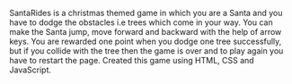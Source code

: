 SantaRides is a christmas themed game in which you are a Santa and you have to dodge the obstacles i.e trees which come in your way. You can make the Santa jump, move forward 
and backward with the help of arrow keys. You are rewarded one point when you dodge one tree successfully, but if you collide with the tree then the game is over and to play again 
you have to restart the page.
Created this game using HTML, CSS and JavaScript.
